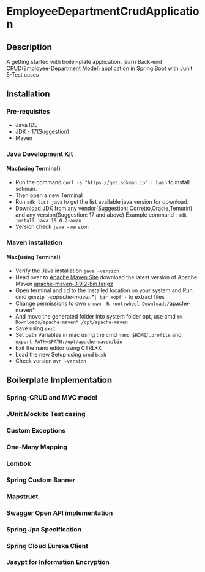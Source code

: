 # EmployeeDepartmentCrudApplication
## Description
A getting started with boiler-plate application, learn 
Back-end CRUD(Employee-Department Model) application in Spring Boot with Junit 5-Test cases
## Installation
### Pre-requisites
* Java IDE
* JDK - 17(Suggestion)
* Maven
### Java Development Kit
#### Mac(using Terminal)
* Run the command `curl -s "https://get.sdkman.io" | bash` to install sdkman.
* Then open a new Terminal
* Run `sdk list java` to get the list available java version for download.
* Download JDK from any vendor(Suggestion: Corretto,Oracle,Temurin) and any version(Suggestion: 17 and above)
Example command : `sdk install java 19.0.2-amzn`
* Version check `java -version`
### Maven Installation
#### Mac(using Terminal)
* Verify the Java installation `java -version`
* Head over to [Apache Maven Site](https://maven.apache.org/download.cgi) download the latest version of Apache Maven [apache-maven-3.9.2-bin.tar.gz](https://dlcdn.apache.org/maven/maven-3/3.9.2/binaries/apache-maven-3.9.2-bin.tar.gz)
* Open terminal and cd to the installed location on your system and Run cmd `gunzip -c`_apache-maven*_`| tar xopf -` to extract files
* Change permissions to own `chown -R root:wheel Downloads/`apache-maven*
* And move the generated folder into system folder opt, use cmd `mv Downloads/apache-maven* /opt/apache-maven`
* Save using `exit`
* Set path Variables in mac using the cmd `nano $HOME/.profile` and `export PATH=$PATH:/opt/apache-maven/bin`
* Exit the nano editor using CTRL+X
* Load the new Setup using cmd `bash`
* Check version `mvn -version`
## Boilerplate Implementation
### Spring-CRUD and MVC model
### JUnit Mockito Test casing
### Custom Exceptions
### One-Many Mapping
### Lombok
### Spring Custom Banner
### Mapstruct
### Swagger Open API implementation
### Spring Jpa Specification
### Spring Cloud Eureka Client
### Jasypt for Information Encryption
